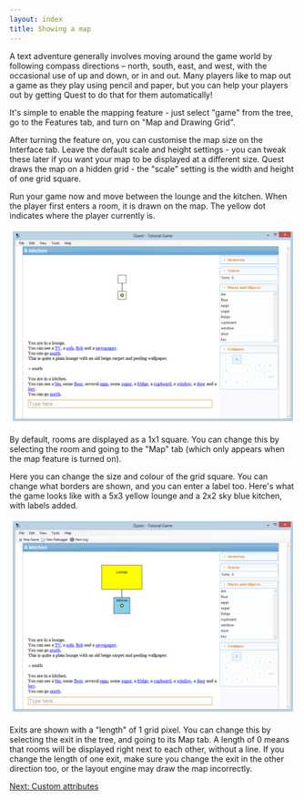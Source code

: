 ```yaml
---
layout: index
title: Showing a map
---
```


A text adventure generally involves moving around the game world by following compass directions – north, south, east, and west, with the occasional use of up and down, or in and out. Many players like to map out a game as they play using pencil and paper, but you can help your players out by getting Quest to do that for them automatically!

It's simple to enable the mapping feature - just select "game" from the tree, go to the Features tab, and turn on "Map and Drawing Grid".

After turning the feature on, you can customise the map size on the Interface tab. Leave the default scale and height settings - you can tweak these later if you want your map to be displayed at a different size. Quest draws the map on a hidden grid - the "scale" setting is the width and height of one grid square.

Run your game now and move between the lounge and the kitchen. When the player first enters a room, it is drawn on the map. The yellow dot indicates where the player currently is.

![](Map.png "Map.png")

By default, rooms are displayed as a 1x1 square. You can change this by selecting the room and going to the "Map" tab (which only appears when the map feature is turned on).

Here you can change the size and colour of the grid square. You can change what borders are shown, and you can enter a label too. Here's what the game looks like with a 5x3 yellow lounge and a 2x2 sky blue kitchen, with labels added.

![](Map2.png "Map2.png")

Exits are shown with a "length" of 1 grid pixel. You can change this by selecting the exit in the tree, and going to its Map tab. A length of 0 means that rooms will be displayed right next to each other, without a line. If you change the length of one exit, make sure you change the exit in the other direction too, or the layout engine may draw the map incorrectly.

[Next: Custom attributes](custom_attributes.html)